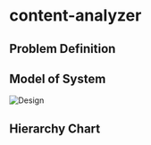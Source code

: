 # content-analyzer

## Problem Definition

## Model of System

![Design](https://user-images.githubusercontent.com/57174627/209214894-6dabe19f-b258-4d90-ac40-797bff1d7d08.png)


## Hierarchy Chart
